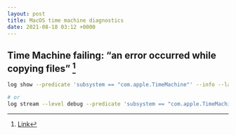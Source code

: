 ```yaml
---
layout: post
title: MacOS time machine diagnostics
date: 2021-08-18 03:12 +0000
---
```


## Time Machine failing: “an error occurred while copying files” [^1]

[^1]: [Link](https://apple.stackexchange.com/questions/267790/time-machine-failing-an-error-occurred-while-copying-files)


```bash
log show --predicate 'subsystem == "com.apple.TimeMachine"' --info --last 4h|grep -i error

# or
log stream --level debug --predicate 'subsystem == "com.apple.TimeMachine"'
```

